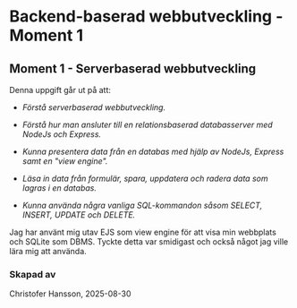 # Backend-baserad webbutveckling - Moment 1
## Moment 1 - Serverbaserad webbutveckling

Denna uppgift går ut på att:
* *Förstå serverbaserad webbutveckling.*

* *Förstå hur man ansluter till en relationsbaserad databasserver med NodeJs och Express.*

* *Kunna presentera data från en databas med hjälp av NodeJs, Express samt en "view engine".*

* *Läsa in data från formulär, spara, uppdatera och radera data som lagras i en databas.* 

* *Kunna använda några vanliga SQL-kommandon såsom SELECT, INSERT, UPDATE och DELETE.*

Jag har använt mig utav EJS som view engine för att visa min webbplats och SQLite som DBMS. Tyckte detta var smidigast och också något jag ville lära mig att använda.


### Skapad av
Christofer Hansson, 2025-08-30